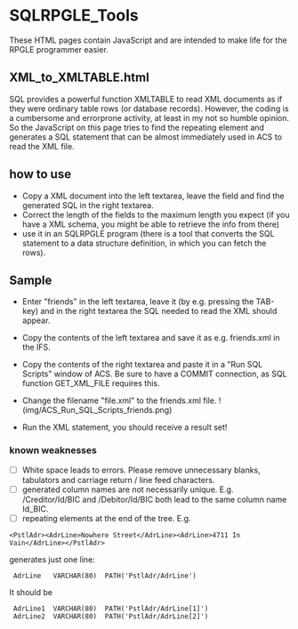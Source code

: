 # SQLRPGLE_Tools
These HTML pages contain JavaScript and are intended to make life for the RPGLE programmer easier.

## XML_to_XMLTABLE.html
SQL provides a powerful function XMLTABLE to read XML documents as if they were ordinary table rows (or database records).
However, the coding is a cumbersome and errorprone activity, at least in my not so humble opinion.
So the JavaScript on this page tries to find the repeating element and generates a SQL statement that can be almost immediately used in ACS to read the XML file.

## how to use
- Copy a XML document into the left textarea, leave the field and find the generated SQL in the right textarea.
- Correct the length of the fields to the maximum length you expect (if you have a XML schema, you might be able to retrieve the info from there)
- use it in an SQLRPGLE program (there is a tool that converts the SQL statement to a data structure definition, in which you can fetch the rows).

## Sample
- Enter "friends" in the left textarea, leave it (by e.g. pressing the TAB-key) and in the right textarea the SQL needed to read the XML should appear.

- Copy the contents of the left textarea and save it as e.g. friends.xml in the IFS.
- Copy the contents of the right textarea and paste it in a "Run SQL Scripts" window of ACS. Be sure to have a COMMIT connection, as SQL function GET_XML_FILE requires this.
- Change the filename "file.xml" to the friends.xml file.
!(img/ACS_Run_SQL_Scripts_friends.png)
- Run the XML statement, you should receive a result set!


### known weaknesses
- [ ] White space leads to errors. Please remove unnecessary blanks, tabulators and carriage return / line feed characters.
- [ ] generated column names are not necessarily unique. E.g. /Creditor/Id/BIC and /Debitor/Id/BIC both lead to the same column name Id_BIC.
- [ ] repeating elements at the end of the tree. E.g. 
```
<PstlAdr><AdrLine>Nowhere Street</AdrLine><AdrLine>4711 In Vain</AdrLine></PstlAdr> 
```
generates just one line:
```
 AdrLine   VARCHAR(80)  PATH('PstlAdr/AdrLine')
```
It should be 
```
 AdrLine1  VARCHAR(80)  PATH('PstlAdr/AdrLine[1]')
 AdrLine2  VARCHAR(80)  PATH('PstlAdr/AdrLine[2]')
```
 
